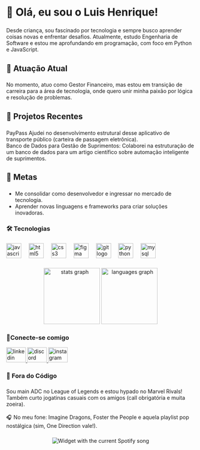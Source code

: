 <h1 align="left">👋 Olá, eu sou o Luis Henrique!</h1>

###

<p align="left">Desde criança, sou fascinado por tecnologia e sempre busco aprender coisas novas e enfrentar desafios. Atualmente, estudo Engenharia de Software e estou me aprofundando em programação, com foco em Python e JavaScript.</p>

###

<h2 align="left">💼 Atuação Atual</h2>

###

<p align="left">No momento, atuo como Gestor Financeiro, mas estou em transição de carreira para a área de tecnologia, onde quero unir minha paixão por lógica e resolução de problemas.</p>

###

<h2 align="left">🚀 Projetos Recentes</h2>

###

<p align="left">PayPass Ajudei no desenvolvimento estrutural desse aplicativo de transporte público (carteira de passagem eletrônica).<br>Banco de Dados para Gestão de Suprimentos: Colaborei na estruturação de um banco de dados para um artigo científico sobre automação inteligente de suprimentos.</p>

###

<h2 align="left">🌟 Metas</h2>

###
- Me consolidar como desenvolvedor e ingressar no mercado de tecnologia.
- Aprender novas linguagens e frameworks para criar soluções inovadoras.
###

<h3 align="left">🛠 Tecnologias</h3>

###

<div align="left">
  <img src="https://cdn.jsdelivr.net/gh/devicons/devicon/icons/javascript/javascript-original.svg" height="40" alt="javascript logo"  />
  <img width="12" />
  <img src="https://cdn.jsdelivr.net/gh/devicons/devicon/icons/html5/html5-original.svg" height="40" alt="html5 logo"  />
  <img width="12" />
  <img src="https://cdn.jsdelivr.net/gh/devicons/devicon/icons/css3/css3-original.svg" height="40" alt="css3 logo"  />
  <img width="12" />
  <img src="https://cdn.jsdelivr.net/gh/devicons/devicon/icons/figma/figma-original.svg" height="40" alt="figma logo"  />
  <img width="12" />
  <img src="https://cdn.jsdelivr.net/gh/devicons/devicon/icons/git/git-original.svg" height="40" alt="git logo"  />
  <img width="12" />
  <img src="https://cdn.jsdelivr.net/gh/devicons/devicon/icons/python/python-original.svg" height="40" alt="python logo"  />
  <img width="12" />
  <img src="https://cdn.jsdelivr.net/gh/devicons/devicon/icons/mysql/mysql-original.svg" height="40" alt="mysql logo"  />
</div>

###

<div align="center">
  <img src="https://github-readme-stats.vercel.app/api?username=Luizinz00&hide_title=false&hide_rank=false&show_icons=true&include_all_commits=true&count_private=true&disable_animations=false&theme=gruvbox_light&locale=en&hide_border=false&order=1" height="150" alt="stats graph"  />
  <img src="https://github-readme-stats.vercel.app/api/top-langs?username=Luizinz00&locale=en&hide_title=false&layout=compact&card_width=320&langs_count=5&theme=gruvbox_light&hide_border=false&order=2" height="150" alt="languages graph"  />
</div>

###
<h3 align="left">🔗Conecte-se comigo</h3>

<div align="left">
  <a href="https://www.linkedin.com/in/luis-henrique-lindoso-1b97192bb/" target="_blank">
    <img src="https://raw.githubusercontent.com/maurodesouza/profile-readme-generator/master/src/assets/icons/social/linkedin/default.svg" width="52" height="40" alt="linkedin logo"  />
  </a>
  <a href="https://discord.com/channels/@me/_osirus" target="_blank">
    <img src="https://raw.githubusercontent.com/maurodesouza/profile-readme-generator/master/src/assets/icons/social/discord/default.svg" width="52" height="40" alt="discord logo"  />
  </a>
  <a href="https://www.instagram.com/xluis_henrique?igsh=M2J5MHc5M3BuaHRu" target="_blank">
    <img src="https://raw.githubusercontent.com/maurodesouza/profile-readme-generator/master/src/assets/icons/social/instagram/default.svg" width="52" height="40" alt="instagram logo"  />
  </a>
</div>

###

<h3 align="left">🎵 Fora do Código</h3>

###

<p align="left">Sou main ADC no League of Legends e estou hypado no Marvel Rivals! Também curto jogatinas casuais com os amigos (call obrigatória e muita zoeira).<br><br>🎧 No meu fone: Imagine Dragons, Foster the People e aquela playlist pop nostálgica (sim, One Direction vale!).</p>

###

<div align="center">
  <img src="https://luizinz00.pythonanywhere.com/?theme=dark&spin=false&scan=true&rainbow=false" alt="Widget with the current Spotify song"  />
</div>

###
